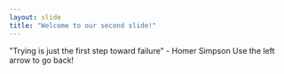 ```yaml
---
layout: slide
title: "Welcome to our second slide!"
---
```

"Trying is just the first step toward failure" - Homer Simpson
Use the left arrow to go back!
